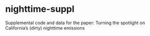 # nighttime-suppl
Supplemental code and data for the paper: Turning the spotlight on California’s (dirty) nighttime emissions
